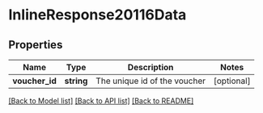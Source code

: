 # InlineResponse20116Data

## Properties
Name | Type | Description | Notes
------------ | ------------- | ------------- | -------------
**voucher_id** | **string** | The unique id of the voucher | [optional] 

[[Back to Model list]](../../README.md#documentation-for-models) [[Back to API list]](../../README.md#documentation-for-api-endpoints) [[Back to README]](../../README.md)

